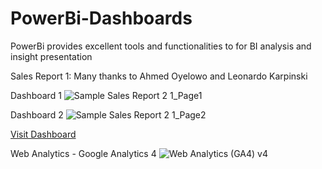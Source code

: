 # PowerBi-Dashboards
PowerBi provides excellent tools and functionalities to for BI analysis and insight presentation

Sales Report 1:
Many thanks to Ahmed Oyelowo and Leonardo Karpinski

Dashboard 1
![Sample Sales Report 2 1_Page1](https://user-images.githubusercontent.com/72449645/210565458-21042407-be49-4460-a1bf-ac34a8dbea6c.png)

Dashboard 2
![Sample Sales Report 2 1_Page2](https://user-images.githubusercontent.com/72449645/210566297-f65628be-3f22-4794-a07c-bd3fa8802310.png)


[Visit Dashboard](https://app.powerbi.com/view?r=eyJrIjoiZDRkMjllZWEtNGQ5Mi00OGM4LTg5NjUtN2VjODRkMWEwNjRjIiwidCI6IjI2M2YxZTNmLWNkZjAtNDQ4Yy04MzVjLTk4YjFhYzJhMWNjOSJ9)



Web Analytics - Google Analytics 4
![Web Analytics (GA4) v4](https://user-images.githubusercontent.com/72449645/214605175-0dc71c47-1a44-4f39-83f9-513609d91adb.png)
